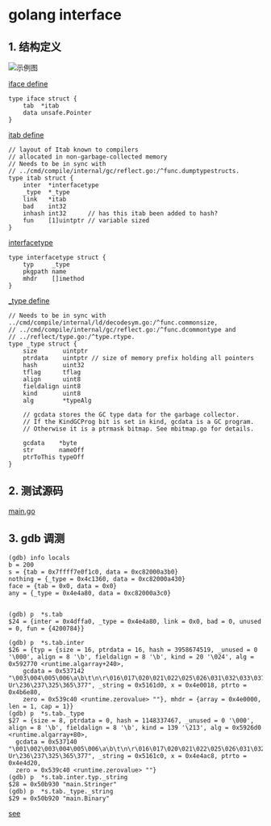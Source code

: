 # golang interface

## 1. 结构定义

![示例图](http://research.swtch.com/gointer2.png)

[iface define](https://github.com/golang/go/blob/master/src/runtime/runtime2.go#L143)

	type iface struct {
		tab  *itab
		data unsafe.Pointer
	}
	
	
[itab define](https://github.com/golang/go/blob/master/src/runtime/runtime2.go#L634)

	// layout of Itab known to compilers
	// allocated in non-garbage-collected memory
	// Needs to be in sync with
	// ../cmd/compile/internal/gc/reflect.go:/^func.dumptypestructs.
	type itab struct {
		inter  *interfacetype
		_type  *_type
		link   *itab
		bad    int32
		inhash int32      // has this itab been added to hash?
		fun    [1]uintptr // variable sized
	}
	

[interfacetype](https://github.com/golang/go/blob/34c480afa89a4efa917f30592d8c095dbaf7612e/src/runtime/type.go#L342)

	type interfacetype struct {
		typ     _type
		pkgpath name
		mhdr    []imethod
	}
	
[_type define](https://github.com/golang/go/blob/34c480afa89a4efa917f30592d8c095dbaf7612e/src/runtime/type.go#L28)

	// Needs to be in sync with ../cmd/compile/internal/ld/decodesym.go:/^func.commonsize,
	// ../cmd/compile/internal/gc/reflect.go:/^func.dcommontype and
	// ../reflect/type.go:/^type.rtype.
	type _type struct {
		size       uintptr
		ptrdata    uintptr // size of memory prefix holding all pointers
		hash       uint32
		tflag      tflag
		align      uint8
		fieldalign uint8
		kind       uint8
		alg        *typeAlg
		
		// gcdata stores the GC type data for the garbage collector.
		// If the KindGCProg bit is set in kind, gcdata is a GC program.
		// Otherwise it is a ptrmask bitmap. See mbitmap.go for details.
		
		gcdata    *byte
		str       nameOff
		ptrToThis typeOff
	}
	
## 2. 测试源码
	
[main.go](https://github.com/DavadDi/go_study/blob/master/src/interface_test/main.go)


## 3. gdb 调测

	(gdb) info locals
	b = 200
	s = {tab = 0x7ffff7e0f1c0, data = 0xc82000a3b0}
	nothing = {_type = 0x4c1360, data = 0xc82000a430}
	face = {tab = 0x0, data = 0x0}
	any = {_type = 0x4e4a80, data = 0xc82000a3c0}
	
	
	(gdb) p  *s.tab
	$24 = {inter = 0x4dffa0, _type = 0x4e4a80, link = 0x0, bad = 0, unused = 0, fun = {4200784}}
	
	(gdb) p  *s.tab.inter
	$26 = {typ = {size = 16, ptrdata = 16, hash = 3958674519, _unused = 0 '\000', align = 8 '\b', fieldalign = 8 '\b', kind = 20 '\024', alg = 0x592770 <runtime.algarray+240>,
	    gcdata = 0x537142 "\003\004\005\006\a\b\t\n\r\016\017\020\021\022\025\026\031\032\033\037,568>?Ur\236\237\325\365\377", _string = 0x5161d0, x = 0x4e0018, ptrto = 0x4b6e80,
	    zero = 0x539c40 <runtime.zerovalue> ""}, mhdr = {array = 0x4e0000, len = 1, cap = 1}}
	(gdb) p  *s.tab._type
	$27 = {size = 8, ptrdata = 0, hash = 1148337467, _unused = 0 '\000', align = 8 '\b', fieldalign = 8 '\b', kind = 139 '\213', alg = 0x5926d0 <runtime.algarray+80>,
	  gcdata = 0x537140 "\001\002\003\004\005\006\a\b\t\n\r\016\017\020\021\022\025\026\031\032\033\037,568>?Ur\236\237\325\365\377", _string = 0x5161c0, x = 0x4e4ac8, ptrto = 0x4e4d20,
	  zero = 0x539c40 <runtime.zerovalue> ""}
	(gdb) p  *s.tab.inter.typ._string
	$28 = 0x50b930 "main.Stringer"
	(gdb) p  *s.tab._type._string
	$29 = 0x50b920 "main.Binary"
	
	

[see](https://research.swtch.com/interfaces)

	
	
